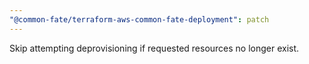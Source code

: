 ```yaml
---
"@common-fate/terraform-aws-common-fate-deployment": patch
---
```


Skip attempting deprovisioning if requested resources no longer exist.
